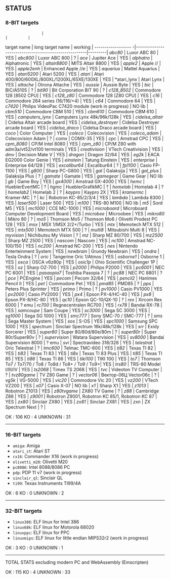 ## STATUS

### 8-BIT targets
                    |                                                      |         | 
target name         | long target name                                     | working | 
------------------ -|------------------------------------------------------|---------| 
*abc80*             | Luxor ABC 80                                         | YES     | 
*abc800*            | Luxor ABC 800                                        |  ?      | 
*ace*               | Jupiter Ace                                          | YES     | 
*alphatro*          | Alphatronic                                          | YES     | 
*altair8800*        | MITS Altair 8800                                     | YES     | 
*apple2*            | Apple //                                             | YES     | 
*apple2enh*         | Enhanced Apple //e                                   | YES     | 
*aquarius*          | Mattel Aquarius                                      | YES     | 
*atari5200*         | Atari 5200                                           | YES     | 
*atari*             | Atari 400/800/600XL/800XL/1200XL/65XE/130XE          | YES     | 
*atari_lynx         | Atari Lynx                                           | YES     | 
*attache*           | Otrona Attache                                       | YES     | 
*aussie*            | Aussie Byte                                          | YES     | 
*bic*               | BIC/A5105                                            |  ?      | 
*bit90*             | Bit Corporation BIT 90                               |  ?      | 
*c128_8502*         | Commodore 128 [8502 CPU]                             | YES     | 
*c128_z80*          | Commodore 128 [Z80 CPU]                              | YES     | 
*c16*               | Commodore 264 series (16/116/+4)                     | YES     | 
*c64*               | Commodore 64                                         | YES     | 
*c7420*             | Philips VideoPac C7420 module (work in progress)     |  NO lib | 
*cbm510*            | Commodore CBM 510                                    | YES     | 
*cbm610*            | Commodore CBM 610                                    | YES     | 
*camputers_lynx*    | Camputers Lynx 48k/96k/128k                          | YES     | 
*cidelsa_altair*    | Cidelsa Altair arcade board                          | YES     | 
*cidelsa_destroyer* | Cidelsa Destroyer arcade board                       | YES     | 
*cidelsa_draco*     | Cidelsa Draco arcade board                           | YES     | 
*coco*              | Color Computer                                       | YES     | 
*coleco*            | Colecovision                                         | YES     | 
*coleco_adam*       | Colecovision Adam                                    |  ?      | 
*comx*              | COMX-35                                              | YES     | 
*cpc*               | Amstrad CPC                                          | YES     | 
*cpm_8080*          | CP/M Intel 8080                                      | YES     | 
*cpm_z80*           | CP/M Z80 with adm3a/vt52/vt100 terminals             | YES     | 
*creativision*      | VTech Creativision                                   | YES     | 
*dmv*               | Decision Mate V                                      | YES     | 
*dragon*            | Dragon 32/64                                         | YES     | 
*eg2k*              | EACA EG2000 Color Genie                              | YES     | 
*einstein*          | Tatung Einstein                                      | YES     | 
*enterprise*        | Enterprise 64/128                                    | YES     | 
*excalibur64*       | Excalibur64                                          |  ?      | 
*fp1100*            | Casio FP-1100                                        | YES     | 
*g800*              | Sharp PC-G800                                        | YES     | 
*gal*               | Galaksija                                            | YES     | 
*gal_plus*          | Galaksija Plus                                       |  ?      | 
*gamate*            | Gamate                                               | YES     | 
*gamegear*          | Game Gear                                            |  NO lib | 
*gb*                | Game Boy                                             | YES     | 
*gx4000*            | Amstrad GX-4000                                      | YES     | 
*hemc*              | HueblerEvertMC                                       |  ?      | 
*hgmc*              | HueblerGrafikMC                                      |  ?      | 
*homelab*           | Homelab 4                                            |  ?      | 
*homelab2*          | Homelab 2                                            |  ?      | 
*kaypro*            | Kaypro 2X                                            | YES     | 
*kramermc*          | Kramer-MC                                            |  ?      | 
*kc*                | Robotron KC-85/2/3/4                                 | YES     | 
*lambda*            | Lambda 8300                                          | YES     | 
*laser500*          | Laser 500                                            | YES     | 
*m100*              | TRS-80 M100                                          |  NO lib | 
*m5*                | Sord M5                                              | YES     | 
*mc1000*            | CCE MC-1000                                          | YES     | 
*microboard*        | Microboard Computer Development Board                | YES     | 
*microbee*          | Microobee                                            | YES     | 
*mikro80*           | Mikro 80                                             |  ?      | 
*mo5*               | Thomson Mo5 / Thomson Mo6 / Olivetti Prodest PC 128  | YES     | 
*msx*               | MSX 1/MSX 2/2+/Turbo                                 | YES     | 
*mtx*               | Memotech MTX 512                                     | YES     | 
*mtx500*            | Memotech MTX 500                                     |  ?      | 
*multi8*            | Mitsubishi Multi 8                                   | YES     | 
*myvision*          | Nichibutsu My Vision                                 |  ?      | 
*mz*                | Sharp MZ 80/700                                      | YES     | 
*mz2500*            | Sharp MZ 2500                                        | YES     | 
*nascom*            | Nascom                                               | YES     | 
*nc100*             | Amstrad NC-100/150                                   | YES     | 
*nc200*             | Amstrad NC-200                                       | YES     | 
*nes*               | Nintendo Enterteinment System                        | YES     | 
*newbrain*          | Grundy Newbrain                                      | YES     | 
*ondra*             | Tesla Ondra                                          |  ?      | 
*oric*              | Tangerine Oric 1/Atmos                               | YES     | 
*osborne1*          | Osborne 1                                            | YES     | 
*osca*              | OSCA v6z80p                                          | YES     | 
*osic1p*            | Ohio Scientific Challenger 1P                        | YES     | 
*oz*                | Sharp OZ-700                                         | YES     | 
*p2000*             | Philips P2000                                        | YES     | 
*pc6001*            | NEC PC 6001                                          | YES     | 
*pasaopia7*         | Toshiba Pasopia 7                                    |  ?      | 
*pc88*              | NEC PC 8801                                          |  ?      | 
*pce*               | PCEngine                                             | YES     | 
*pecom*             | Pecom 32/64                                          | YES     | 
*pencil2*           | Hanimex Pencil II                                    | YES     | 
*pet*               | Commodore Pet                                        | YES     | 
*pmd85*             | PMD85                                                |  ?      | 
*pps*               | Peters Plus Sprinter                                 | YES     | 
*primo*             | Primo                                                |  ?      | 
*pv1000*            | Casio PV1000                                         | YES     | 
*pv2000*            | Casio PV2000                                         | YES     | 
*px4*               | Epson PX-4/HC-40                                     | YES     | 
*px8*               | Epson PX-8/HC-80                                     | YES     | 
*qc10*              | Epson QC-10/QX-10                                    |  ?      | 
*rex*               | Xircom Rex 6000                                      |  ? emu  | 
*rc700*             | Regnecentralen RC700                                 | YES     | 
*rx78*              | Bandai RX-78                                         | YES     | 
*samcoupe*          | Sam Coupe                                            | YES     | 
*sc3000*            | Sega SC 3000                                         | YES     | 
*sg1000*            | Sega SG 1000                                         | YES     | 
*smc777*            | Sony SMC-70 / SMC-777                                |  ?      | 
*sms*               | Sega Master System                                   | YES     | 
*sos*               | S-OS                                                 | YES     | 
*spc1000*           | Samsung SPC 1000                                     | YES     | 
*spectrum*          | Sinclair Spectrum 16k/48k/128k                       | YES     | 
*srr*               | Exidy Sorcerer                                       | YES     | 
*super80*           | Super 80/80d/80e/80m                                 |  ?      | 
*super80r*          | Super 80r/Super80v                                   |  ?      | 
*supervision*       | Watara Supervision                                   | YES     | 
*sv8000*            | Bandai Supervision 8000                              |  ? emu  | 
*svi*               | Spectravideo 318/328                                 | YES     | 
*telestrat*         | Oric Telestrat                                       |  ?      | 
*tmc600*            | Telmac TMC-600                                       | YES     | 
*ti82*              | Texas TI 82                                          | YES     | 
*ti83*              | Texas TI 83                                          | YES     | 
*ti8x*              | Texas TI 83 Plus                                     | YES     | 
*ti85*              | Texas TI 85                                          | YES     | 
*ti86*              | Texas TI 86                                          | YES     | 
*tiki100*           | TIKI 100                                             | YES     | 
*to7*               | Thomson To7 / To7/70 / To8 / To8d / To8+ / To9 / To9+| YES     | 
*trs80*             | TRS-80 Model I/III/IV                                | YES     | 
*ts2068*            | Timex TS 2068                                        | YES     | 
*tvc*               | Videoton TV Computer                                 |  ?      | 
*tvz80game*         | TV Z80 Game                                          |  ?      | 
*vector06*          | Вектор-06Ц Vector06c                                 |  ?      | 
*vg5k*              | VG-5000                                              | YES     | 
*vic20*             | Commodore Vic 20                                     | YES     | 
*vz200*             | VTech VZ200                                          | YES     | 
*x07*               | Casio X-07                                           |  NO lib | 
*x1*                | Sharp X1                                             | YES     | 
*z1013*             | Robotron Z1013                                       | YES     | 
*z80tvgame*         | ZX80 TV Game                                         |  ?      | 
*z88*               | Cambridge Z88                                        | YES     | 
*z9001*             | Robotron Z9001, Robotron KC 85/1, Robotron KC 87     | YES     | 
*zx80*              | Sinclair ZX80                                        | YES     | 
*zx81*              | Sinclair ZX81                                        | YES     | 
*zxn*               | ZX Spectrum Next                                     |  ?      | 

OK       : 106
KO       :   4
UNKNOWN  :  31

-----------------------------------------------------------------------------------------

### 16-BIT targets
- `amiga`: Amiga 
- `atari_st`: Atari ST
- `cx16`: Commander X16 (work in progress)
- `olivetti_m20`: Olivetti M20 
- `pc8086`: Intel 8088/8086 PC
- `pdp`: PDP 11 v7 (work in progress)
- `sinclair_ql`: Sinclair QL
- `ti99`: Texas Instruments TI99/4A 


OK       :   6
KO       :   0
UNKNOWN  :   2


-----------------------------------------------------------------------------------------

### 32-BIT targets
- `linux386`:  ELF linux for Intel 386
- `linux68k`:  ELF linux for Motorola 68020
- `linuxppc`:  ELF linux for PPC
- `linuxmips`: ELF linux for little endian MIPS32r2 (work in progress)


OK       :   3
KO       :   0
UNKNOWN  :   1


-----------------------------------------------------------------------------------------

TOTAL STATS excluding modern PC and WebAssembly (Emscripten)

OK       : 115
KO       :   4
UNKNOWN  :  33


